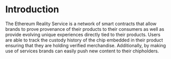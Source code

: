 # Introduction

The Ethereum Reality Service is a network of smart contracts that allow brands to prove provenance of their products to their consumers as well as provide evolving unique experiences directly tied to their products. Users are able to track the custody history of the chip embedded in their product ensuring that they are holding verified merchandise. Additionally, by making use of services brands can easily push new content to their chipholders.

